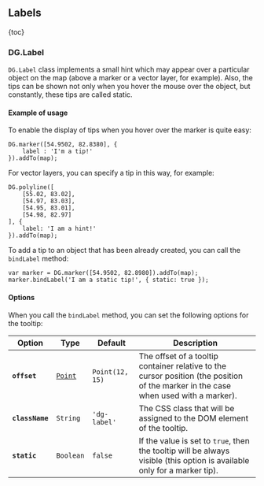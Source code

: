 ## Labels

{toc}

### DG.Label

<code>DG.Label</code> class implements a small hint which may appear over a particular object on the map
(above a marker or a vector layer, for example). Also, the tips can be shown not only when you
hover the mouse over the object, but constantly, these tips are called static.

#### Example of usage

To enable the display of tips when you hover over the marker is quite easy:

    DG.marker([54.9502, 82.8380], {
        label : 'I'm a tip!'
    }).addTo(map);

For vector layers, you can specify a tip in this way, for example:

    DG.polyline([
        [55.02, 83.02],
        [54.97, 83.03],
        [54.95, 83.01],
        [54.98, 82.97]
    ], {
        label: 'I am a hint!'
    }).addTo(map);

To add a tip to an object that has been already created, you can call the <code>bindLabel</code> method:

    var marker = DG.marker([54.9502, 82.8980]).addTo(map);
    marker.bindLabel('I am a static tip!', { static: true });

<!--
TODO: JSAPI-3564
Showing autonomous static labels on the map:

    DG.label('I am an autonomous hint!')
        .setLatLng([54.9502, 82.8980]);
        .addTo(map);

#### Creation
...
-->

#### Options

When you call the <code>bindLabel</code> method, you can set the following options for the tooltip:

<table>
    <thead>
        <tr>
            <th>Option</th>
            <th>Type</th>
            <th>Default</th>
            <th>Description</th>
        </tr>
    </thead>
    <tbody>
        <tr>
            <td><b><code>offset</code></b></td>
            <td><code><a href="/doc/maps/en/manual/basic-types#dgpoint">Point</a></code></td>
            <td><nobr><code>Point(12, 15)</code></nobr></td>
            <td>The offset of a tooltip container relative to the cursor position (the position
                of the marker in the case when used with a marker).</td>
        </tr>
        <tr>
            <td><b><code>className</code></b></td>
            <td><code>String</code></td>
            <td><code>'dg-label'</code></td>
            <td>The CSS class that will be assigned to the DOM element of the tooltip.</td>
        </tr>
        <tr id="label-static">
            <td><b><code>static</code></b></td>
            <td><code>Boolean</code></td>
            <td><code>false</code></td>
            <td>If the value is set to <code>true</code>, then the tooltip will be always visible
                (this option is available only for a marker tip).</td>
        </tr>
    </tbody>
</table>

<!--
TODO: JSAPI-3564
#### Methods

<table>
    <thead>
        <tr>
            <th>Method</th>
            <th>Returns</th>
            <th>Description</th>
        </tr>
    </thead>
    <tbody>
        <tr>
            <td><code><b>setContent</b>(&lt;String&gt; content)</code></td>
            <td><code>this</code></td>
            <td>Sets the contents of the tooltip.</td>
        </tr>
        <tr>
            <td><code><b>setLatLng</b>(&lt;<a href="/doc/maps/en/manual/basic-types#dglatlng">LatLng</a>&gt; latlng)</code></td>
            <td><code>this</code></td>
            <td>Sets the geographical coordinates of the tip.</td>
        </tr>
        <tr>
            <td><code><b>getLatLng</b>(
                <nobr>&lt;<a href="/doc/maps/en/manual/basic-types#dglatlng">LatLng</a>&gt; <i>latlng</i> )</nobr>
            </code></td>
            <td><code>this</code></td>
            <td>Returns the geographical coordinates of the tip.</td>
        </tr>
    </tbody>
</table>
-->
